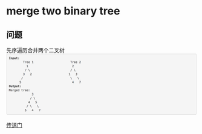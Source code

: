 # merge two binary tree
## 问题
先序遍历合并两个二叉树
![merge-two-binary-trees](../public/img/merge-two-binary-trees.png)

[传送门](https://leetcode.com/problems/merge-two-binary-trees/description/)